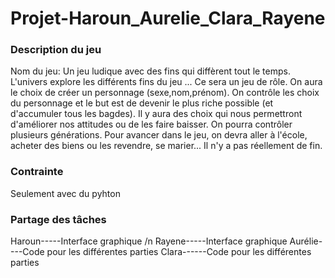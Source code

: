 # Projet-Haroun_Aurelie_Clara_Rayene

### Description du jeu
Nom du jeu: 
Un jeu ludique avec des fins qui diffèrent tout le temps. L'univers explore les différents fins du jeu ...
Ce sera un jeu de rôle. On aura le choix de créer un personnage (sexe,nom,prénom).
On contrôle les choix du personnage et le but est de devenir le plus riche possible (et d'accumuler tous les bagdes). 
Il y aura des choix qui nous permettront d'améliorer nos attitudes ou de les faire baisser. 
On pourra contrôler plusieurs générations.
Pour avancer dans le jeu, on devra aller à l'école, acheter des biens ou les revendre, se marier... Il n'y a pas réellement de fin.

### Contrainte
Seulement avec du pyhton

### Partage des tâches
Haroun-----Interface graphique /n
Rayene-----Interface graphique
Aurélie----Code pour les différentes parties
Clara------Code pour les différentes parties
